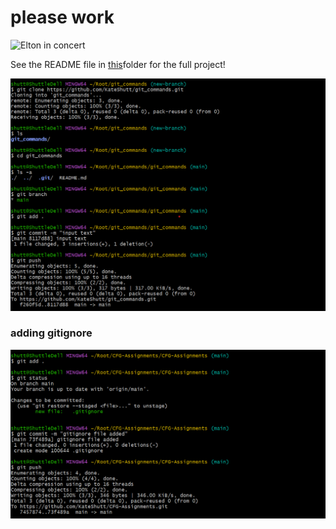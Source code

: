 # please work
![Elton in concert](https://media2.giphy.com/media/v1.Y2lkPTc5MGI3NjExZG5iYzIycTAycXZ0YWxzd2lyaGc0aDMwMDQ2MTdwamF2OGRtMnJmZyZlcD12MV9pbnRlcm5hbF9naWZfYnlfaWQmY3Q9Zw/lrKGoNQ3xLNTNn5o6g/giphy.gif)

See the README file in [this](https://github.com/KateShutt/git_commands.git)folder for the full project!



![Step 1](assignment_1_screenshots/1_creating_a_repo_and_inputting_text_in_README.png)

### adding gitignore

![adding gitignore](assignment_1_screenshots/adding_git_ignore.png)